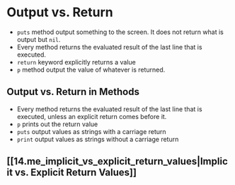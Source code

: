 # Output vs. Return

* `puts` method output something to the screen. It does not return what is output but `nil`. 
* Every method returns the evaluated result of the last line that is executed.
* `return` keyword explicitly returns a value
* `p` method output the value of whatever is returned.

## Output vs. Return in Methods

- Every method returns the evaluated result of the last line that is executed, unless an explicit return comes before it.
- `p` prints out the return value
- `puts` output values as strings with a carriage return
- `print` output values as strings without a carriage return

## [[14.me_implicit_vs_explicit_return_values|Implicit vs. Explicit Return Values]]
